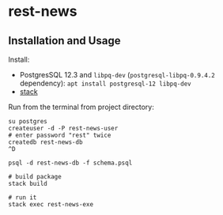 # rest-news

## Installation and Usage

Install:

- PostgresSQL 12.3 and `libpq-dev` (`postgresql-libpq-0.9.4.2` dependency): `apt install postgresql-12 libpq-dev`
- [stack](https://docs.haskellstack.org/en/stable/README/#how-to-install)

Run from the terminal from project directory: 

```
su postgres
createuser -d -P rest-news-user
# enter password "rest" twice
createdb rest-news-db
^D

psql -d rest-news-db -f schema.psql

# build package
stack build

# run it
stack exec rest-news-exe
```
